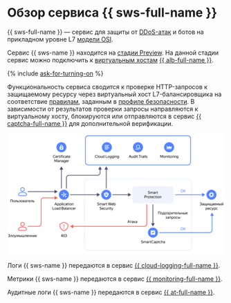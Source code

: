 # Обзор сервиса {{ sws-full-name }}

{{ sws-full-name }} — сервис для защиты от [DDoS-атак](../../glossary/ddos.md) и ботов на прикладном уровне L7 [модели OSI](https://ru.wikipedia.org/wiki/Сетевая_модель_OSI).

Сервис {{ sws-name }} находится на [стадии Preview](../../overview/concepts/launch-stages.md). На данной стадии сервис можно подключить к [виртуальным хостам](../../application-load-balancer/concepts/http-router.md#virtual-host) [{{ alb-full-name }}](../../application-load-balancer/).

{% include [ask-for-turning-on](../../_includes/smartwebsecurity/ask-for-turning-on.md) %}

Функциональность сервиса сводится к проверке HTTP-запросов к защищаемому ресурсу через виртуальный хост L7-балансировщика на соответствие [правилам](rules.md), заданным в [профиле безопасности](profiles.md). В зависимости от результатов проверки запросы направляются к виртуальному хосту, блокируются или отправляются в сервис [{{ captcha-full-name }}](../../smartcaptcha/) для дополнительной верификации.

![schema](../../_assets/smartwebsecurity/schema.svg)

Логи {{ sws-name }} передаются в сервис [{{ cloud-logging-full-name }}](../../logging/).

Метрики {{ sws-name }} передаются в сервис [{{ monitoring-full-name }}](../../monitoring/).

Аудитные логи {{ sws-name }} передаются в сервис [{{ at-full-name }}](../../audit-trails/).

